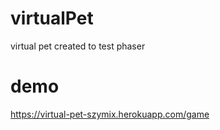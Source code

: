 # virtualPet
virtual pet created to test phaser

# demo
https://virtual-pet-szymix.herokuapp.com/game
